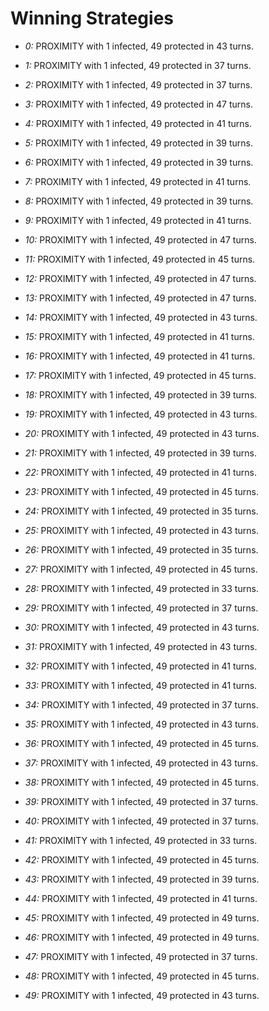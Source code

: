 # Winning Strategies

* _0:_ PROXIMITY with 1 infected, 49 protected in 43 turns.


* _1:_ PROXIMITY with 1 infected, 49 protected in 37 turns.


* _2:_ PROXIMITY with 1 infected, 49 protected in 37 turns.


* _3:_ PROXIMITY with 1 infected, 49 protected in 47 turns.


* _4:_ PROXIMITY with 1 infected, 49 protected in 41 turns.


* _5:_ PROXIMITY with 1 infected, 49 protected in 39 turns.


* _6:_ PROXIMITY with 1 infected, 49 protected in 39 turns.


* _7:_ PROXIMITY with 1 infected, 49 protected in 41 turns.


* _8:_ PROXIMITY with 1 infected, 49 protected in 39 turns.


* _9:_ PROXIMITY with 1 infected, 49 protected in 41 turns.


* _10:_ PROXIMITY with 1 infected, 49 protected in 47 turns.


* _11:_ PROXIMITY with 1 infected, 49 protected in 45 turns.


* _12:_ PROXIMITY with 1 infected, 49 protected in 47 turns.


* _13:_ PROXIMITY with 1 infected, 49 protected in 47 turns.


* _14:_ PROXIMITY with 1 infected, 49 protected in 43 turns.


* _15:_ PROXIMITY with 1 infected, 49 protected in 41 turns.


* _16:_ PROXIMITY with 1 infected, 49 protected in 41 turns.


* _17:_ PROXIMITY with 1 infected, 49 protected in 45 turns.


* _18:_ PROXIMITY with 1 infected, 49 protected in 39 turns.


* _19:_ PROXIMITY with 1 infected, 49 protected in 43 turns.


* _20:_ PROXIMITY with 1 infected, 49 protected in 43 turns.


* _21:_ PROXIMITY with 1 infected, 49 protected in 39 turns.


* _22:_ PROXIMITY with 1 infected, 49 protected in 41 turns.


* _23:_ PROXIMITY with 1 infected, 49 protected in 45 turns.


* _24:_ PROXIMITY with 1 infected, 49 protected in 35 turns.


* _25:_ PROXIMITY with 1 infected, 49 protected in 43 turns.


* _26:_ PROXIMITY with 1 infected, 49 protected in 35 turns.


* _27:_ PROXIMITY with 1 infected, 49 protected in 45 turns.


* _28:_ PROXIMITY with 1 infected, 49 protected in 33 turns.


* _29:_ PROXIMITY with 1 infected, 49 protected in 37 turns.


* _30:_ PROXIMITY with 1 infected, 49 protected in 43 turns.


* _31:_ PROXIMITY with 1 infected, 49 protected in 43 turns.


* _32:_ PROXIMITY with 1 infected, 49 protected in 41 turns.


* _33:_ PROXIMITY with 1 infected, 49 protected in 41 turns.


* _34:_ PROXIMITY with 1 infected, 49 protected in 37 turns.


* _35:_ PROXIMITY with 1 infected, 49 protected in 43 turns.


* _36:_ PROXIMITY with 1 infected, 49 protected in 45 turns.


* _37:_ PROXIMITY with 1 infected, 49 protected in 43 turns.


* _38:_ PROXIMITY with 1 infected, 49 protected in 45 turns.


* _39:_ PROXIMITY with 1 infected, 49 protected in 37 turns.


* _40:_ PROXIMITY with 1 infected, 49 protected in 37 turns.


* _41:_ PROXIMITY with 1 infected, 49 protected in 33 turns.


* _42:_ PROXIMITY with 1 infected, 49 protected in 45 turns.


* _43:_ PROXIMITY with 1 infected, 49 protected in 39 turns.


* _44:_ PROXIMITY with 1 infected, 49 protected in 41 turns.


* _45:_ PROXIMITY with 1 infected, 49 protected in 49 turns.


* _46:_ PROXIMITY with 1 infected, 49 protected in 49 turns.


* _47:_ PROXIMITY with 1 infected, 49 protected in 37 turns.


* _48:_ PROXIMITY with 1 infected, 49 protected in 45 turns.


* _49:_ PROXIMITY with 1 infected, 49 protected in 43 turns.


